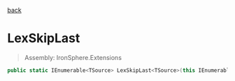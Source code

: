 ﻿

[back](/IronSphere.Extensions/LinqExtensions)

# LexSkipLast

> Assembly: IronSphere.Extensions

```csharp
public static IEnumerable<TSource> LexSkipLast<TSource>(this IEnumerable<TSource> source, Int32 count);
```



 